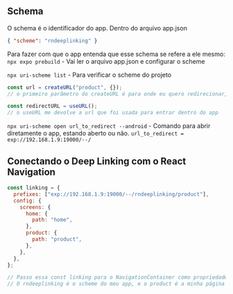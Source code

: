 ## Schema

O schema é o identificador do app. Dentro do arquivo app.json

```json
{ "scheme": "rndeeplinking" }
```

Para fazer com que o app entenda que esse schema se refere a ele mesmo:
`npx expo prebuild` - Vai ler o arquivo app.json e configurar o scheme

`npx uri-scheme list` - Para verificar o scheme do projeto

```js
const url = createURL("product", {});
// o primeiro parâmetro do createURL é para onde eu quero redirecionar, e no segundo, dentro do objeto eu envio algum parâmetro caso queira

const redirectURL = useURL();
// o useURL me devolve a url que foi usada para entrar dentro do app
```

`npx uri-scheme open url_to_redirect --android` - Comando para abrir diretamente o app, estando aberto ou não. `url_to_redirect = exp://192.168.1.9:19000/--/`

## Conectando o Deep Linking com o React Navigation

```js
const linking = {
  prefixes: ["exp://192.168.1.9:19000/--/rndeeplinking/product"],
  config: {
    screens: {
      home: {
        path: "home",
      },
      product: {
        path: "product",
      },
    },
  },
};

// Passo essa const linking para o NavigationContainer como propriedade
// O rndeeplinking é o scheme do meu app, e o product é a minha página
```

